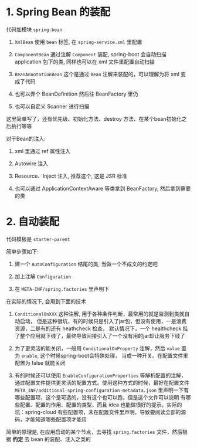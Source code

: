 # 1. Spring Bean 的装配

代码加模块 `spring-bean`

1. `XmlBean` 使用 `bean` 标签, 在 `spring-service.xml` 里配置

2. `ComponentBean` 通过注解 `Component` 装配, 
spring-boot 会自动扫描 application 包下的类, 同样也可以在 xml 文件里配置自动扫描

3. `BeanAnnotationBean` 这个是通过 `Bean` 注解来装配的，可以理解为将 xml 变成了代码

4. 也可以弄个 BeanDefinition 然后往 BeanFactory 里仍

5. 也可以自定义 Scanner 进行扫描

这里简单写了，还有优先级、初始化方法、destroy 方法、在某个bean初始化之后执行等等

对于Bean的注入:

1. xml 里通过 ref 属性注入

2. Autowire 注入

3. Resource、Inject 注入, 推荐这个, 这是 JSR 标准

4. 也可以通过 ApplicationContextAware 等类拿到 BeanFactory, 然后拿到需要的类

# 2. 自动装配

代码模板是 `starter-parent`

简单步骤如下:

1. 建一个 `AutoConfiguration` 结尾的类, 当做一个不成文的约定吧

2. 加上注解 `Configuration`

3. 在 `META-INF/spring.factories` 里声明下

在实际的情况下, 会用到下面的技术

1. `ConditionalOnXXX` 这种注解, 用于各种条件判断，最常用的就是监测到类就自动启动，
但是这种很坑，有的时候只是引入了jar包，但没有使用，一是浪费资源，二是有的还有 heathcheck 检查，
默认情况下，一个 healthcheck 挂了整个应用就下线了，最终导致间接引入了一个没有用的jar却让服务下线了
 
2. 为了更灵活的能关闭，一般用 `ConditionalOnProperty` 注解，然后 `value` 置为 `enable`, 这个时候spring-boot会特殊处理，
当成一种开关。在配置文件里配置为 false 就能关闭

3. 有的时候还可以使用 `EnableConfigurationProperties` 等解析配置的注解，通过配置文件提供更灵活的配置方式。使用这种方式的时候，最好在配置文件
 `META_INF/additional-spring-configuration-metadata.json` 里声明一下有哪些配置项，这个是可选的，没有这个也可以跑，但是这个文件可以说明
 有哪些配置、配置的作用、配置的类型，而且 idea 也能做很好的提示。实际的坑：spring-cloud 有些配置项，未在配置文件里声明，导致要阅读全部的源码，才能知道哪些配置项才能用
 
 简单的原理是, 在应用启动的某个节点，去寻找 `spring.factories` 文件，然后根据 **约定** 去 bean 的装配、注入之类的

